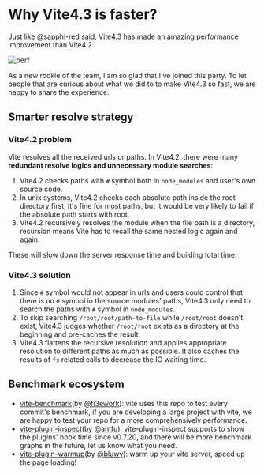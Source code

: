 # Why Vite4.3 is faster?

Just like [@sapphi-red](https://github.com/sapphi-red/) said, Vite4.3 has made an amazing performance improvement than Vite4.2.


![perf](https://user-images.githubusercontent.com/102238922/232652875-2fa5f9a9-17fa-48c8-b3de-4bdf87ae842f.png)

As a new rookie of the team, I am so glad that I've joined this party. To let people that are curious about what we did to to make Vite4.3 so fast, we are happy to share the experience.

## Smarter resolve strategy

### Vite4.2 problem

Vite resolves all the received urls or paths. In Vite4.2, there were many **redundant resolve logics and unnecessary module searches**:

1. Vite4.2 checks paths with `#` symbol both in `node_modules` and user's own source code.
2. In unix systems, Vite4.2 checks each absolute path inside the root directory first, it's fine for most paths, but it would be very likely to fail if the absolute path starts with root.
3. Vite4.2 recursively resolves the module when the file path is a directory, recursion means Vite has to recall the same nested logic again and again.

These will slow down the server response time and building total time.
### Vite4.3 solution

1. Since `#` symbol would not appear in urls and users could control that there is no `#` symbol in the source modules' paths, Vite4.3 only need to search the paths with `#` symbol in `node_modules`.
2. To skip searching `/root/root/path-to-file` while `/root/root` doesn't exist, Vite4.3 judges whether `/root/root` exists as a directory at the beginning and pre-caches the result.
3. Vite4.3 flattens the recursive resolution and applies appropriate resolution to different paths as much as possible. It also caches the results of `fs` related calls to decrease the IO waiting time.

## Benchmark ecosystem

- [vite-benchmark](https://github.com/vitejs/vite-benchmark)(by [@fi3ework](https://github.com/fi3ework)): vite uses this repo to test every commit's benchmark, if you are developing a large project with vite, we are happy to test your repo for a more comprehensively performance.
- [vite-plugin-inspect](https://github.com/antfu/vite-plugin-inspect)(by [@antfu](https://github.com/antfu)): vite-plugin-inspect supports to show the plugins' hook time since v0.7.20, and there will be more benchmark graphs in the future, let us know what you need.
- [vite-plugin-warmup](https://github.com/bluwy/vite-plugin-warmup)(by [@bluwy](https://github.com/bluwy)): warm up your vite server, speed up the page loading!



